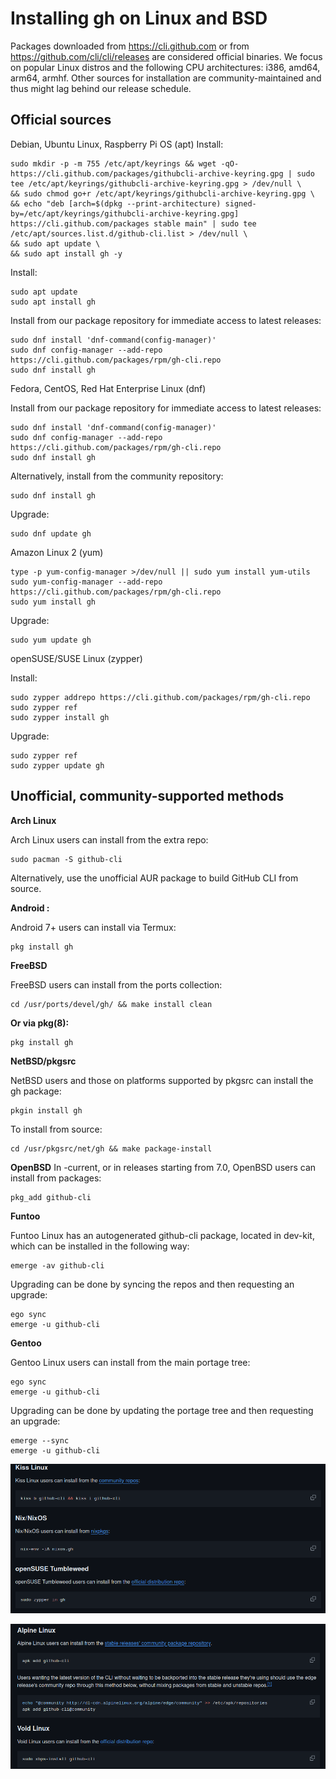 # Installing gh on Linux and BSD
Packages downloaded from https://cli.github.com or from https://github.com/cli/cli/releases are considered official binaries. We focus on popular Linux distros and the following CPU architectures: i386, amd64, arm64, armhf.
Other sources for installation are community-maintained and thus might lag behind our release schedule.
## Official sources
Debian, Ubuntu Linux, Raspberry Pi OS (apt)
Install:
```
sudo mkdir -p -m 755 /etc/apt/keyrings && wget -qO- https://cli.github.com/packages/githubcli-archive-keyring.gpg | sudo tee /etc/apt/keyrings/githubcli-archive-keyring.gpg > /dev/null \
&& sudo chmod go+r /etc/apt/keyrings/githubcli-archive-keyring.gpg \
&& echo "deb [arch=$(dpkg --print-architecture) signed-by=/etc/apt/keyrings/githubcli-archive-keyring.gpg] https://cli.github.com/packages stable main" | sudo tee /etc/apt/sources.list.d/github-cli.list > /dev/null \
&& sudo apt update \
&& sudo apt install gh -y
```
Install:
```
sudo apt update
sudo apt install gh 
``` 
Install from our package repository for immediate access to latest releases:
```
sudo dnf install 'dnf-command(config-manager)'
sudo dnf config-manager --add-repo https://cli.github.com/packages/rpm/gh-cli.repo
sudo dnf install gh
```
Fedora, CentOS, Red Hat Enterprise Linux (dnf)

Install from our package repository for immediate access to latest releases:
```
sudo dnf install 'dnf-command(config-manager)'
sudo dnf config-manager --add-repo https://cli.github.com/packages/rpm/gh-cli.repo
sudo dnf install gh
```
Alternatively, install from the community repository:
```
sudo dnf install gh
```
Upgrade:
```
sudo dnf update gh
```
Amazon Linux 2 (yum)
```
type -p yum-config-manager >/dev/null || sudo yum install yum-utils
sudo yum-config-manager --add-repo https://cli.github.com/packages/rpm/gh-cli.repo
sudo yum install gh
```
Upgrade:
```
sudo yum update gh
```
openSUSE/SUSE Linux (zypper)

Install:
```
sudo zypper addrepo https://cli.github.com/packages/rpm/gh-cli.repo
sudo zypper ref
sudo zypper install gh
```
Upgrade:

```
sudo zypper ref
sudo zypper update gh
```

## Unofficial, community-supported methods
**Arch Linux**

Arch Linux users can install from the extra repo:
```
sudo pacman -S github-cli
```
Alternatively, use the unofficial AUR package to build GitHub CLI from source.

**Android :**

Android 7+ users can install via Termux:
```
pkg install gh
```
**FreeBSD**

FreeBSD users can install from the ports collection:
```
cd /usr/ports/devel/gh/ && make install clean
```
**Or via pkg(8):**
```
pkg install gh
```
**NetBSD/pkgsrc**

NetBSD users and those on platforms supported by pkgsrc can install the gh package:
```
pkgin install gh
```
To install from source:
```
cd /usr/pkgsrc/net/gh && make package-install
```
**OpenBSD**
In -current, or in releases starting from 7.0, OpenBSD users can install from packages:

```
pkg_add github-cli
```

**Funtoo**

Funtoo Linux has an autogenerated github-cli package, located in dev-kit, which can be installed in the following way:
```
emerge -av github-cli
```
Upgrading can be done by syncing the repos and then requesting an upgrade:
```
ego sync
emerge -u github-cli
```
**Gentoo**

Gentoo Linux users can install from the main portage tree:
```
ego sync
emerge -u github-cli
```
Upgrading can be done by updating the portage tree and then requesting an upgrade:
```
emerge --sync
emerge -u github-cli
```
![alt text](assets/installgh_in_kiss_nix_open.png)

![alt text](assets/installgh_in_Alpine_Voidpng.png)

